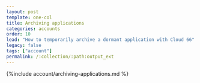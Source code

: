 ```yaml
---
layout: post
template: one-col
title: Archiving applications
categories: accounts
order: 10
lead: "How to temporarily archive a dormant application with Cloud 66"
legacy: false
tags: ["account"]
permalink: /:collection/:path:output_ext
---
```



{%include account/archiving-applications.md %}
